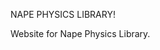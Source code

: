 NAPE PHYSICS LIBRARY!

[](https://github.com/deltaluca/www.napephys.com/blob/gh-pages/assets/nape.png?raw=true)

Website for Nape Physics Library.
